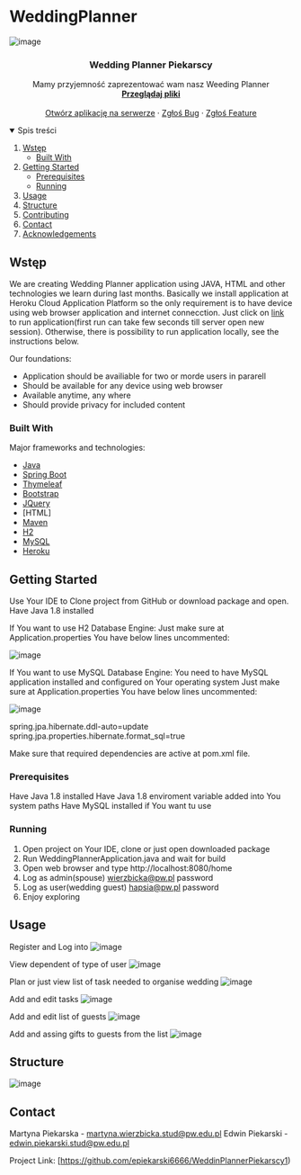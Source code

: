 # WeddingPlanner
<!--
*** Dziękujemy za przeglądanie pliku REDME
-->

![image](https://user-images.githubusercontent.com/46848957/121599139-edba6480-ca42-11eb-8304-4ec76a584f67.png)

  <h3 align="center">Wedding Planner Piekarscy</h3>

  <p align="center">
    Mamy przyjemność zaprezentować wam nasz Weeding Planner
    <br />
    <a href="https://github.com/epiekarski6666/WeddinPlannerPiekarscy1/blob/master/README.md"><strong>Przeglądaj pliki</strong></a>
    <br />
    <br />
    <a href="https://weddingplannerpiekarscy.herokuapp.com/">Otwórz aplikację na serwerze</a>
    ·
    <a href="https://github.com/epiekarski6666/WeddingPlanner/issues">Zgłoś Bug</a>
    ·
    <a href="https://github.com/epiekarski6666/WeddingPlanner/issues">Zgłoś Feature</a>
  </p>
</p>



<details open="open">
  <summary>Spis treści</summary>
  <ol>
    <li>
      <a href="#about-the-project">Wstęp</a>
      <ul>
        <li><a href="#built-with">Built With</a></li>
      </ul>
    </li>
    <li>
      <a href="#getting-started">Getting Started</a>
      <ul>
        <li><a href="#prerequisites">Prerequisites</a></li>
        <li><a href="#running">Running</a></li>
      </ul>
    </li>
    <li><a href="#usage">Usage</a></li>
    <li><a href="#structure">Structure</a></li>
    <li><a href="#contributing">Contributing</a></li>
    <li><a href="#contact">Contact</a></li>
    <li><a href="#acknowledgements">Acknowledgements</a></li>
  </ol>
</details>



<!-- ABOUT THE PROJECT -->
## Wstęp

We are creating Wedding Planner application using JAVA, HTML and other technologies we learn during last months.
Basically we install application at Heroku Cloud Application Platform so the only requirement is to have device using web browser application and internet connecction.
Just click on [link](https://weddinplannerpiekarscy1.herokuapp.com) to run application(first run can take few seconds till server open new session).
Otherwise, there is possibility to run application locally, see the instructions below.

Our foundations:

* Application should be availiable for two or morde users in pararell
* Should be available for any device using web browser
* Available anytime, any where
* Should provide privacy for included content

### Built With

Major frameworks and technologies:
* [Java](https://www.java.com)
* [Spring Boot](https://spring.io)
* [Thymeleaf](https://spring.io)
* [Bootstrap](https://getbootstrap.com)
* [JQuery](https://jquery.com)
* [HTML]
* [Maven](https://maven.apache.org)
* [H2](https://spring.io)
* [MySQL](https://spring.io)
* [Heroku](https://www.heroku.com)


<!-- GETTING STARTED -->
## Getting Started

Use Your IDE to Clone project from GitHub or download package and open.
Have Java 1.8 installed

If You want to use H2 Database Engine:
Just make sure at Application.properties You have below lines uncommented:

![image](https://user-images.githubusercontent.com/46848957/121598635-4e956d00-ca42-11eb-9cb0-dfd64f4e33e6.png)

If You want to use MySQL Database Engine:
You need to have MySQL application installed and configured on Your operating system
Just make sure at Application.properties You have below lines uncommented:

![image](https://user-images.githubusercontent.com/46848957/121598716-5fde7980-ca42-11eb-8ac2-96d03a043c9e.png)

spring.jpa.hibernate.ddl-auto=update
spring.jpa.properties.hibernate.format_sql=true

Make sure that required dependencies are active at pom.xml file.

### Prerequisites

Have Java 1.8 installed
Have Java 1.8 enviroment variable added into You system paths
Have MySQL installed if You want tu use

### Running

1. Open project on Your IDE, clone or just open downloaded package
2. Run WeddingPlannerApplication.java and wait for build
3. Open web browser and type http://localhost:8080/home
4. Log as admin(spouse)
wierzbicka@pw.pl
password
5. Log as user(wedding guest)
hapsia@pw.pl
password
6. Enjoy exploring


<!-- USAGE EXAMPLES -->
## Usage

Register and Log into
![image](https://user-images.githubusercontent.com/46848957/121599566-8355f400-ca43-11eb-9707-3d9d81b3642f.png)

View dependent of type of user
![image](https://user-images.githubusercontent.com/46848957/121599642-a4b6e000-ca43-11eb-84d6-e0092fa0cec1.png)

Plan or just view list of task needed to organise wedding
![image](https://user-images.githubusercontent.com/46848957/121599750-cf089d80-ca43-11eb-8285-0f2838bf98f8.png)

Add and edit tasks
![image](https://user-images.githubusercontent.com/46848957/121600834-64586180-ca45-11eb-895d-9ba81095fcc3.png)

Add and edit list of guests
![image](https://user-images.githubusercontent.com/46848957/121599945-1131df00-ca44-11eb-90c1-f9e5855447d2.png)

Add and assing gifts to guests from the list
![image](https://user-images.githubusercontent.com/46848957/121600195-666df080-ca44-11eb-8c23-0f0da7ce6673.png)

<!-- STRUCTURE -->
## Structure

![image](https://user-images.githubusercontent.com/46848957/121600359-a03ef700-ca44-11eb-88a4-db27ab8ea3de.png)


<!-- CONTACT -->
## Contact

Martyna Piekarska - [martyna.wierzbicka.stud@pw.edu.pl](martyna.wierzbicka.stud@pw.edu.pl)
Edwin Piekarski - [edwin.piekarski.stud@pw.edu.pl](edwin.piekarski.stud@pw.edu.pl)


Project Link: [https://github.com/epiekarski6666/WeddinPlannerPiekarscy1)

